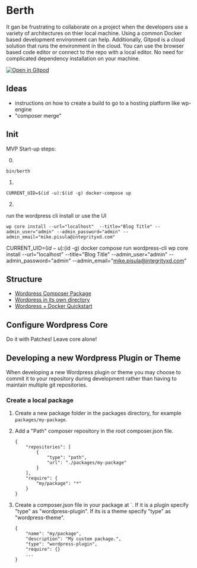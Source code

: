 # Berth


It gan be frustrating to collaborate on a project when the developers use a variety of architectures on thier local machine. Using a common Docker based development environment can help. Additionally, Gitpod is a cloud solution that runs the environment in the cloud. You can use the browser based code editor or connect to the repo with a local editor. No need for complicated dependency installation on your machine.

[![Open in Gitpod](https://gitpod.io/button/open-in-gitpod.svg)](https://gitpod.io/#https://github.com/integritystl/berth)


## Ideas

* instructions on how to create a build to go to a hosting platform like wp-engine
* "composer merge"

## Init 

MVP Start-up steps:

0. 
```
bin/berth
```

1. 
```
CURRENT_UID=$(id -u):$(id -g) docker-compose up
```

2. 
run the wordpress cli install or use the UI
```
wp core install --url="localhost"  --title="Blog Title" --admin_user="admin" --admin_password="admin" --admin_email="mike.pisula@integrityxd.com"
```

CURRENT_UID=$(id -u):$(id -g) docker compose run wordpress-cli wp core install --url="localhost"  --title="Blog Title" --admin_user="admin" --admin_password="admin" --admin_email="mike.pisula@integrityxd.com"


## Structure 

* [Wordpress Composer Package](https://github.com/roots/wordpress-no-content)
* [Wordpress in its own directory](https://wordpress.org/support/article/giving-wordpress-its-own-directory/)
* [Wordpress + Docker Quickstart](https://github.com/docker/awesome-compose/tree/master/official-documentation-samples/wordpress/)

## Configure Wordpress Core

Do it with Patches! Leave core alone!


## Developing a new Wordpress Plugin or Theme

When developing a new Wordpress plugin or theme you may choose to commit it to your repository during development rather than having to maintain multiple git repositories. 

### Create a local package

1. Create a new package folder in the packages directory, for example `packages/my-package`.

2. Add a "Path" composer repository in the root composer.json file. 

    ```
    {
        "repositories": [
            {
                "type": "path",
                "url": "./packages/my-package"
            }
        ],
        "require": {
            "my/package": "*"
        }
    }
    ```

3. Create a composer.json file in your package at `. If it is a plugin specify "type" as "wordpress-plugin". If its is a theme specify "type" as "wordpress-theme".

    ```
    {
        "name": "my/package",
        "description": "My custom package.",
        "type": "wordpress-plugin",
        "require": {}
        ...
    }
    ```